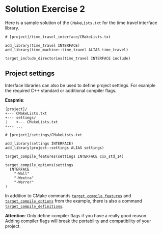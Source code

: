 # Solution Exercise 2

Here is a sample solution of the `CMakeLists.txt` for the time travel interface library.
```
# [project]/time_travel_interface/CMakeLists.txt

add_library(time_travel INTERFACE)
add_library(time_machine::time_travel ALIAS time_travel)

target_include_directories(time_travel INTERFACE include)
```

## Project settings

Interface libraries can also be used to define project settings.
For example the required C++ standard or additional compiler flags.

**Exapmle**:

```
[project]/
+--- CMakeLists.txt
+--- settings/
|    +--- CMakeLists.txt
+--- ...     
```

```
# [project]/settings/CMakeLists.txt

add_library(settings INTERFACE)
add_library(project::settings ALIAS settings)

target_compile_features(settings INTERFACE cxx_std_14)

target_compile_options(settings
  INTERFACE
    "-Wall"
    "-Wextra"
    "-Werror"
)
```

In addition to CMake commands [`target_compile_features`](https://cmake.org/cmake/help/v3.10/command/target_compile_features.html) and [`target_compile_options`](https://cmake.org/cmake/help/v3.10/command/target_compile_options.html)
from the example, there is also a command
[`target_compile_definitions`](https://cmake.org/cmake/help/v3.10/command/target_compile_definitions.html).

**Attention**: Only define compiler flags if you have a really good reason.
Adding compiler flags will break the portability and compatibility of your project.
